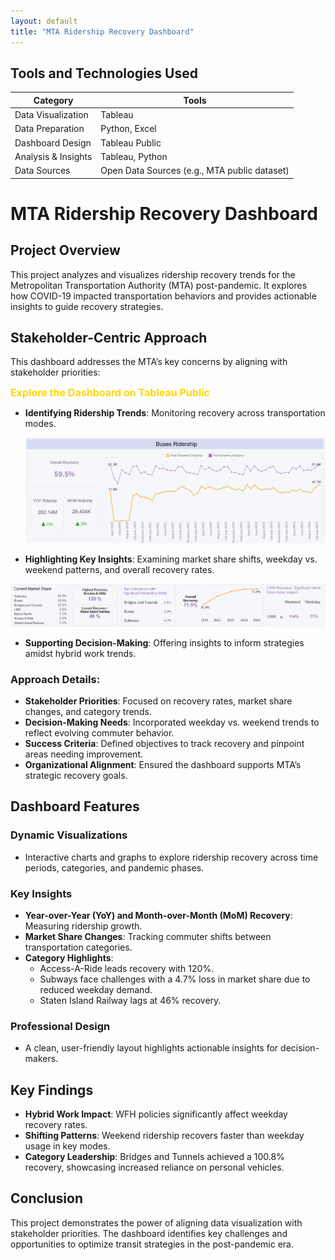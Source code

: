 ```yaml
---
layout: default
title: "MTA Ridership Recovery Dashboard"  
---
```


## Tools and Technologies Used

| **Category**          | **Tools**                                      |
|------------------------|-----------------------------------------------|
| Data Visualization     | Tableau                                       |
| Data Preparation       | Python, Excel                                |
| Dashboard Design       | Tableau Public                               |
| Analysis & Insights    | Tableau, Python                              |
| Data Sources           | Open Data Sources (e.g., MTA public dataset) |


# MTA Ridership Recovery Dashboard

## Project Overview
This project analyzes and visualizes ridership recovery trends for the Metropolitan Transportation Authority (MTA) post-pandemic. It explores how COVID-19 impacted transportation behaviors and provides actionable insights to guide recovery strategies.

## Stakeholder-Centric Approach
This dashboard addresses the MTA’s key concerns by aligning with stakeholder priorities:

<a href="https://public.tableau.com/views/MavenCommuterChallengeNov302024/MainV2" target="_blank" 
   style="color: #FFD700; text-decoration: none; font-weight: bold; font-size: 16px;">
   Explore the Dashboard on Tableau Public
</a> 


- **Identifying Ridership Trends**: Monitoring recovery across transportation modes.
  
  ![Ridership Trends Chart](../assets/img/maven-mta-14.png)

- **Highlighting Key Insights**: Examining market share shifts, weekday vs. weekend patterns, and overall recovery rates.
  
 ![Ridership Trends Chart](../assets/img/maven-mta-15.png)

- **Supporting Decision-Making**: Offering insights to inform strategies amidst hybrid work trends.

### Approach Details:
- **Stakeholder Priorities**: Focused on recovery rates, market share changes, and category trends.  
- **Decision-Making Needs**: Incorporated weekday vs. weekend trends to reflect evolving commuter behavior.  
- **Success Criteria**: Defined objectives to track recovery and pinpoint areas needing improvement.  
- **Organizational Alignment**: Ensured the dashboard supports MTA’s strategic recovery goals.

## Dashboard Features

### Dynamic Visualizations
- Interactive charts and graphs to explore ridership recovery across time periods, categories, and pandemic phases.

### Key Insights
- **Year-over-Year (YoY) and Month-over-Month (MoM) Recovery**: Measuring ridership growth.  
- **Market Share Changes**: Tracking commuter shifts between transportation categories.  
- **Category Highlights**:  
  - Access-A-Ride leads recovery with 120%.  
  - Subways face challenges with a 4.7% loss in market share due to reduced weekday demand.  
  - Staten Island Railway lags at 46% recovery.

### Professional Design
- A clean, user-friendly layout highlights actionable insights for decision-makers.

## Key Findings
- **Hybrid Work Impact**: WFH policies significantly affect weekday recovery rates.  
- **Shifting Patterns**: Weekend ridership recovers faster than weekday usage in key modes.  
- **Category Leadership**: Bridges and Tunnels achieved a 100.8% recovery, showcasing increased reliance on personal vehicles.

## Conclusion
This project demonstrates the power of aligning data visualization with stakeholder priorities. The dashboard identifies key challenges and opportunities to optimize transit strategies in the post-pandemic era.

